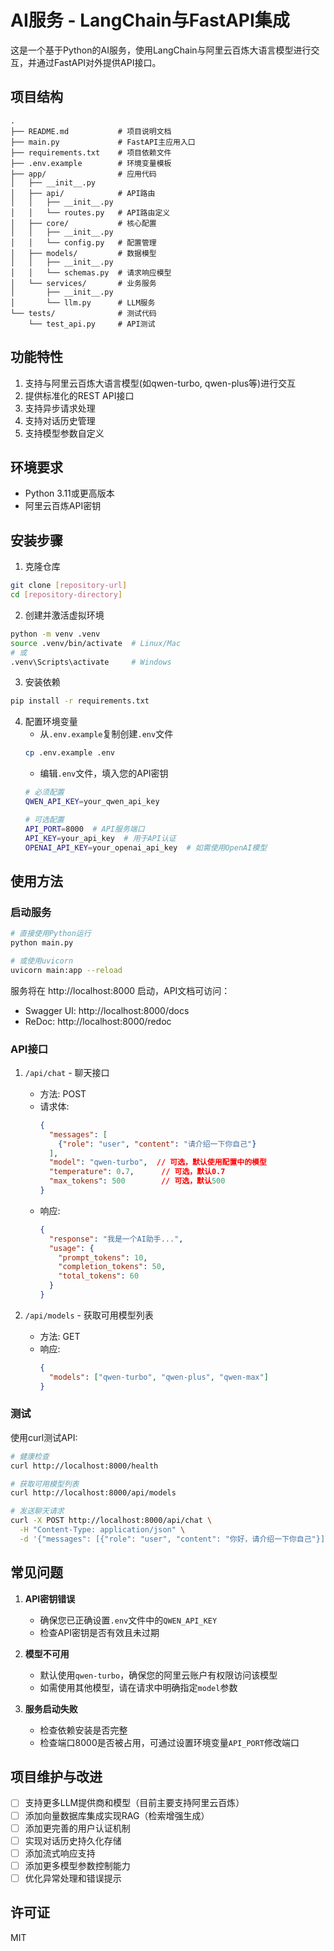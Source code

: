 # AI服务 - LangChain与FastAPI集成

这是一个基于Python的AI服务，使用LangChain与阿里云百炼大语言模型进行交互，并通过FastAPI对外提供API接口。

## 项目结构

```
.
├── README.md           # 项目说明文档
├── main.py             # FastAPI主应用入口
├── requirements.txt    # 项目依赖文件
├── .env.example        # 环境变量模板
├── app/                # 应用代码
│   ├── __init__.py     
│   ├── api/            # API路由
│   │   ├── __init__.py
│   │   └── routes.py   # API路由定义
│   ├── core/           # 核心配置
│   │   ├── __init__.py
│   │   └── config.py   # 配置管理
│   ├── models/         # 数据模型
│   │   ├── __init__.py
│   │   └── schemas.py  # 请求响应模型
│   └── services/       # 业务服务
│       ├── __init__.py
│       └── llm.py      # LLM服务
└── tests/              # 测试代码
    └── test_api.py     # API测试
```

## 功能特性

1. 支持与阿里云百炼大语言模型(如qwen-turbo, qwen-plus等)进行交互
2. 提供标准化的REST API接口
3. 支持异步请求处理
4. 支持对话历史管理
5. 支持模型参数自定义

## 环境要求

- Python 3.11或更高版本
- 阿里云百炼API密钥

## 安装步骤

1. 克隆仓库
```bash
git clone [repository-url]
cd [repository-directory]
```

2. 创建并激活虚拟环境
```bash
python -m venv .venv
source .venv/bin/activate  # Linux/Mac
# 或
.venv\Scripts\activate     # Windows
```

3. 安装依赖
```bash
pip install -r requirements.txt
```

4. 配置环境变量
   - 从`.env.example`复制创建`.env`文件
   ```bash
   cp .env.example .env
   ```
   - 编辑`.env`文件，填入您的API密钥
   ```bash
   # 必须配置
   QWEN_API_KEY=your_qwen_api_key
   
   # 可选配置
   API_PORT=8000  # API服务端口
   API_KEY=your_api_key  # 用于API认证
   OPENAI_API_KEY=your_openai_api_key  # 如需使用OpenAI模型
   ```

## 使用方法

### 启动服务

```bash
# 直接使用Python运行
python main.py

# 或使用uvicorn
uvicorn main:app --reload
```

服务将在 http://localhost:8000 启动，API文档可访问：
- Swagger UI: http://localhost:8000/docs
- ReDoc: http://localhost:8000/redoc

### API接口

1. `/api/chat` - 聊天接口
   - 方法: POST
   - 请求体:
     ```json
     {
       "messages": [
         {"role": "user", "content": "请介绍一下你自己"}
       ],
       "model": "qwen-turbo",  // 可选，默认使用配置中的模型
       "temperature": 0.7,      // 可选，默认0.7
       "max_tokens": 500        // 可选，默认500
     }
     ```
   - 响应:
     ```json
     {
       "response": "我是一个AI助手...",
       "usage": {
         "prompt_tokens": 10,
         "completion_tokens": 50,
         "total_tokens": 60
       }
     }
     ```

2. `/api/models` - 获取可用模型列表
   - 方法: GET
   - 响应:
     ```json
     {
       "models": ["qwen-turbo", "qwen-plus", "qwen-max"]
     }
     ```

### 测试

使用curl测试API:

```bash
# 健康检查
curl http://localhost:8000/health

# 获取可用模型列表
curl http://localhost:8000/api/models

# 发送聊天请求
curl -X POST http://localhost:8000/api/chat \
  -H "Content-Type: application/json" \
  -d '{"messages": [{"role": "user", "content": "你好，请介绍一下你自己"}]}'
```

## 常见问题

1. **API密钥错误**
   - 确保您已正确设置`.env`文件中的`QWEN_API_KEY`
   - 检查API密钥是否有效且未过期

2. **模型不可用**
   - 默认使用`qwen-turbo`，确保您的阿里云账户有权限访问该模型
   - 如需使用其他模型，请在请求中明确指定`model`参数

3. **服务启动失败**
   - 检查依赖安装是否完整
   - 检查端口8000是否被占用，可通过设置环境变量`API_PORT`修改端口

## 项目维护与改进

- [ ] 支持更多LLM提供商和模型（目前主要支持阿里云百炼）
- [ ] 添加向量数据库集成实现RAG（检索增强生成）
- [ ] 添加更完善的用户认证机制
- [ ] 实现对话历史持久化存储
- [ ] 添加流式响应支持
- [ ] 添加更多模型参数控制能力
- [ ] 优化异常处理和错误提示

## 许可证

MIT 